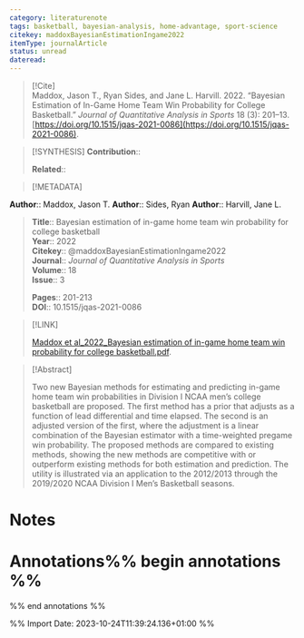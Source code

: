 ```yaml
---
category: literaturenote
tags: basketball, bayesian-analysis, home-advantage, sport-science
citekey: maddoxBayesianEstimationIngame2022
itemType: journalArticle
status: unread  
dateread:  
---
```


> [!Cite]  
> Maddox, Jason T., Ryan Sides, and Jane L. Harvill. 2022. “Bayesian Estimation of In-Game Home Team Win Probability for College Basketball.” _Journal of Quantitative Analysis in Sports_ 18 (3): 201–13. [https://doi.org/10.1515/jqas-2021-0086](https://doi.org/10.1515/jqas-2021-0086).

> [!SYNTHESIS] 
>**Contribution**::
>
>**Related**:: 
>

> [!METADATA]  
>
**Author**:: Maddox, Jason T.
**Author**:: Sides, Ryan
**Author**:: Harvill, Jane L.<br>
> **Title**:: Bayesian estimation of in-game home team win probability for college basketball    
> **Year**:: 2022     
> **Citekey**:: @maddoxBayesianEstimationIngame2022    
>**Journal**:: *Journal of Quantitative Analysis in Sports*    
>**Volume**:: 18    
>**Issue**:: 3     
>    
>    
>     
> **Pages**:: 201-213    
>**DOI**:: 10.1515/jqas-2021-0086    
>

> [!LINK] 
>
> [Maddox et al_2022_Bayesian estimation of in-game home team win probability for college basketball.pdf](file:///Users/steven/Library/CloudStorage/GoogleDrive-steven.golovkine@ul.ie/My%20Drive/bibliography/Journal%20of%20Quantitative%20Analysis%20in%20Sports/2022/Maddox%20et%20al_2022_Bayesian%20estimation%20of%20in-game%20home%20team%20win%20probability%20for%20college%20basketball.pdf).

>[!Abstract]
>
>Two new Bayesian methods for estimating and predicting in-game home team win probabilities in Division I NCAA men’s college basketball are proposed. The first method has a prior that adjusts as a function of lead differential and time elapsed. The second is an adjusted version of the first, where the adjustment is a linear combination of the Bayesian estimator with a time-weighted pregame win probability. The proposed methods are compared to existing methods, showing the new methods are competitive with or outperform existing methods for both estimation and prediction. The utility is illustrated via an application to the 2012/2013 through the 2019/2020 NCAA Division I Men’s Basketball seasons.
>>


# Notes<br>
# Annotations%% begin annotations %%  
 
  
%% end annotations %%

%% Import Date: 2023-10-24T11:39:24.136+01:00 %%
